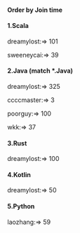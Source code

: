 #### Order by Join time
#### 1.Scala
dreamylost:=> 101

sweeneycai:=> 39

#### 2.Java (match *.Java)
dreamylost:=> 325

ccccmaster:=> 3

poorguy:=> 100

wkk:=> 37

#### 3.Rust
dreamylost:=> 100

#### 4.Kotlin
dreamylost:=> 50

#### 5.Python
laozhang:=> 59

